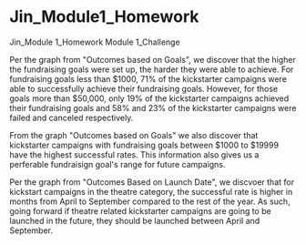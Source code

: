 # Jin_Module1_Homework
Jin_Module 1_Homework
Module 1_Challenge

Per the graph from "Outcomes based on Goals", we discover that the higher the fundraising goals were set up, the harder they were able to achieve. For fundraising goals less than $1000, 71% of the kickstarter campaigns were able to successfully achieve their fundraising goals. However, for those goals more than $50,000, only 19% of the kickstarter campaigns achieved their fundraising goals and 58% and 23% of the kickstarter campaigns were failed and canceled respectively.

From the graph "Outcomes based on Goals" we also discover that kickstarter campaigns with fundraising goals between $1000 to $19999 have the highest successful rates. This information also gives us a perferable fundraisign goal's range for future campaigns.

Per the graph from "Outcomes Based on Launch Date", we discvoer that for kickstart campaigns in the theatre category, the successful rate is higher in months from April to September compared to the rest of the year. As such, going forward if theatre related kickstarter campaigns are going to be launched in the future, they should be launched between April and September.
